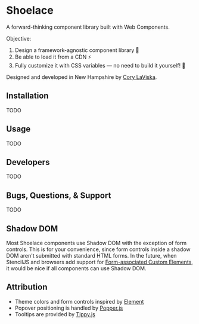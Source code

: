 # Shoelace

A forward-thinking component library built with Web Components.

Objective:

1. Design a framework-agnostic component library 🧩
2. Be able to load it from a CDN ⚡️
3. Fully customize it with CSS variables — no need to build it yourself! 🎨

Designed and developed in New Hampshire by [Cory LaViska](https://twitter.com/claviska).

## Installation

TODO

## Usage

TODO

## Developers

TODO

## Bugs, Questions, & Support

TODO

## Shadow DOM

Most Shoelace components use Shadow DOM with the exception of form controls. This is for your convenience, since form controls inside a shadow DOM aren't submitted with standard HTML forms. In the future, when StencilJS and browsers add support for [Form-associated Custom Elements](https://html.spec.whatwg.org/multipage/custom-elements.html#custom-elements-face-example), it would be nice if all components can use Shadow DOM.

## Attribution

- Theme colors and form controls inspired by [Element](element.eleme.io)
- Popover positioning is handled by [Popper.js](https://popper.js.org/)
- Tooltips are provided by [Tippy.js](https://atomiks.github.io/tippyjs/)
